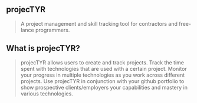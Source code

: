 ## projecTYR ##
  > A project management and skill tracking tool for contractors and free-lance programmers.

## What is projecTYR? ##
  >  projecTYR allows users to create and track projects.  Track the time spent with technologies that are used with a certain project.  Monitor your progress in multiple technologies as you work across different projects.  Use projecTYR in conjunction with your github portfolio to show prospective clients/employers your capabilities and mastery in various technologies.
